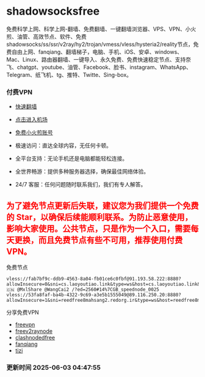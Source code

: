 # shadowsocksfree

免费科学上网、科学上网-翻墙、免费翻墙、一键翻墙浏览器、VPS、VPN、小火煎、油管、高效节点、软件、免费shadowsocks/ss/ssr/v2ray/hy2/trojan/vmess/vless/hysteria2/reality节点，免费自由上网、fanqiang、翻墙梯子，电脑、手机、iOS、安卓、windows、Mac、Linux、路由器翻墙、一键导入、永久免费、免费快速稳定节点、支持奈飞、chatgpt、youtube、油管、Facebook、脸书、instagram、WhatsApp、Telegram、纸飞机、tg、推特、Twitte、Sing-box。

### 付费VPN
* [快速翻墙](https://uhuio.top/) 

* [点击进入机场](https://uhuio.top/) 

* [免费小火煎账号](https://free-clash.top/) 

* 极速访问：直达全球内容，无任何卡顿。

* 全平台支持：无论手机还是电脑都能轻松连接。

* 全世界畅游：提供多种服务器选择，确保最佳网络体验。

* 24/7 客服：任何问题随时联系我们，我们有专人解答。

## <font color="red">为了避免节点更新后失联，建议您为我们提供一个免费的 Star，以确保后续能顺利联系。为防止恶意使用，影响大家使用。公共节点，只是作为一个入口，需要每天更换，而且免费节点有些不可用，推荐使用付费VPN。</font>

免费节点

```
vless://fab7bf9c-ddb9-4563-8a04-fb01ce6c0fbf@91.193.58.222:8880?allowInsecure=0&sni=cs.laoyoutiao.link&type=ws&host=cs.laoyoutiao.link&path=/Telegram🇨🇳 @MxlShare @WangCai2 /?ed=2560#14%7CGB_speednode_0025
vless://53fa8faf-ba4b-4322-9c69-a3e5b1555049@89.116.250.20:8880?allowInsecure=1&sni=reedfree8mahsang2.redorg.ir&type=ws&host=reedfree8mahsang2.redorg.ir&path=/#14%7CLT_speednode_0043
```
分享免费VPN
* [freevpn](https://github.com/asdsadsddas123/freevpn)
* [freev2raynode](https://github.com/asdsadsddas123/freev2raynode)
* [clashnodedfree](https://github.com/asdsadsddas123/clashnodedfree)
* [fanqiang](https://github.com/asdsadsddas123/fanqiang)
* [tizi](https://github.com/asdsadsddas123/tizi)
### 更新时间 2025-06-03 04:47:55 